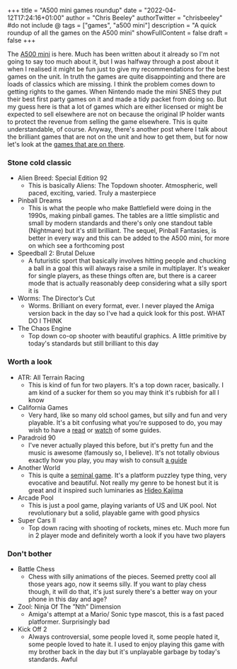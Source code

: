 +++
title = "A500 mini games roundup"
date = "2022-04-12T17:24:16+01:00"
author = "Chris Beeley"
authorTwitter = "chrisbeeley" #do not include @
tags = ["games", "a500 mini"]
description = "A quick roundup of all the games on the A500 mini"
showFullContent = false
draft = false
+++

The [A500 mini](https://retrogames.biz/products/thea500-mini) is here. Much has been written about it already so I'm not going to say too much about it, but I was halfway through a post about it when I realised it might be fun just to give my recommendations for the best games on the unit. In truth the games are quite disappointing and there are loads of classics which are missing. I think the problem comes down to getting rights to the games. When Nintendo made the mini SNES they put their best first party games on it and made a tidy packet from doing so. But my guess here is that a lot of games which are either licensed or might be expected to sell elsewhere are not on because the original IP holder wants to protect the revenue from selling the game elsewhere. This is quite understandable, of course. Anyway, there's another post where I talk about the brilliant games that are not on the unit and how to get them, but for now let's look at the [games that are on there](https://retrogames.biz/games/thea500-mini/).  

### Stone cold classic

* Alien Breed: Special Edition 92
    * This is basically Aliens: The Topdown shooter. Atmospheric, well paced, exciting, varied. Truly a masterpiece
* Pinball Dreams
    * This is what the people who make Battlefield were doing in the 1990s, making pinball games. The tables are a little simplistic and small by modern standards and there's only one standout table (Nightmare) but it's still brilliant. The sequel, Pinball Fantasies, is better in every way and this can be added to the A500 mini, for more on which see a forthcoming post
* Speedball 2: Brutal Deluxe
    * A futuristic sport that basically involves hitting people and chucking a ball in a goal this will always raise a smile in multiplayer. It's weaker for single players, as these things often are, but there is a career mode that is actually reasonably deep considering what a silly sport it is
* Worms: The Director’s Cut
    * Worms. Brilliant on every format, ever. I never played the Amiga version back in the day so I've had a quick look for this post.  WHAT DO I THINK
* The Chaos Engine
    * Top down co-op shooter with beautiful graphics. A little primitive by today's standards but still brilliant to this day

### Worth a look

* ATR: All Terrain Racing
    * This is kind of fun for two players. It's a top down racer, basically. I am kind of a sucker for them so you may think it's rubbish for all I know
* California Games
    * Very hard, like so many old school games, but silly and fun and very playable. It's a bit confusing what you're supposed to do, you may wish to have a [read](https://www.lemonamiga.com/games/docs.php?id=275) or [watch](https://www.youtube.com/watch?v=KYrSL3WQJf8) of some guides.
* Paradroid 90
    * I've never actually played this before, but it's pretty fun and the music is awesome (famously so, I believe). It's not totally obvious exactly how you play, you may wish to consult [a guide](https://www.lemonamiga.com/games/docs.php?id=1194)
* Another World
    * This is quite a [seminal game](https://en.wikipedia.org/wiki/Another_World_(video_game)#Legacy). It's a platform puzzley type thing, very evocative and beautiful. Not really my genre to be honest but it is great and it inspired such luminaries as [Hideo Kajima](https://en.wikipedia.org/wiki/Hideo_Kojima)
* Arcade Pool
    * This is just a pool game, playing variants of US and UK pool. Not revolutionary but a solid, playable game with good physics
* Super Cars II
    * Top down racing with shooting of rockets, mines etc. Much more fun in 2 player mode and definitely worth a look if you have two players

### Don't bother

* Battle Chess
    * Chess with silly animations of the pieces. Seemed pretty cool all those years ago, now it seems silly. If you want to play chess though, it will do that, it's just surely there's a better way on your phone in this day and age?
* Zool: Ninja Of The ”Nth” Dimension
    * Amiga's attempt at a Mario/ Sonic type mascot, this is a fast paced platformer. Surprisingly bad
* Kick Off 2
    * Always controversial, some people loved it, some people hated it, some people loved to hate it. I used to enjoy playing this game with my brother back in the day but it's unplayable garbage by today's standards. Awful
